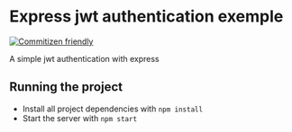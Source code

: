 # Express jwt authentication exemple
[![Commitizen friendly](https://img.shields.io/badge/commitizen-friendly-brightgreen.svg)](http://commitizen.github.io/cz-cli/)

A simple jwt authentication with express


## Running the project

* Install all project dependencies with `npm install`
* Start the server with `npm start`

